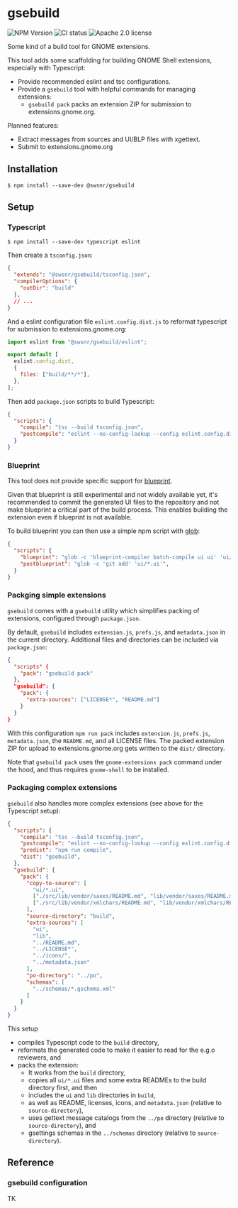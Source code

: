 # gsebuild

![NPM Version](https://img.shields.io/npm/v/%40swsnr%2Fgsebuild)
![CI status](https://img.shields.io/github/actions/workflow/status/swsnr/gsebuild/ci.yaml)
![Apache 2.0 license](https://img.shields.io/github/license/swsnr/gsebuild)

Some kind of a build tool for GNOME extensions.

This tool adds some scaffolding for building GNOME Shell extensions, especially
with Typescript:

- Provide recommended eslint and tsc configurations.
- Provide a `gsebuild` tool with helpful commands for managing extensions:
  - `gsebuild pack` packs an extension ZIP for submission to extensions.gnome.org.

Planned features:

- Extract messages from sources and UI/BLP files with xgettext.
- Submit to extensions.gnome.org

## Installation

```console
$ npm install --save-dev @swsnr/gsebuild
```

## Setup

### Typescript

```console
$ npm install --save-dev typescript eslint
```

Then create a `tsconfig.json`:

```json
{
  "extends": "@swsnr/gsebuild/tsconfig.json",
  "compilerOptions": {
    "outDir": "build"
  },
  // ...
}
```

And a eslint configuration file `eslint.config.dist.js` to reformat typescript
for submission to extensions.gnome.org:

```javascript
import eslint from "@swsnr/gsebuild/eslint";

export default [
  eslint.config.dist,
  {
    files: ["build/**/*"],
  },
];
```

Then add `package.json` scripts to build Typescript:

```json
{
  "scripts": {
    "compile": "tsc --build tsconfig.json",
    "postcompile": "eslint --no-config-lookup --config eslint.config.dist.js --quiet --fix ."
  }
}
```

### Blueprint

This tool does not provide specific support for [blueprint](https://jwestman.pages.gitlab.gnome.org/blueprint-compiler/).

Given that blueprint is still experimental and not widely available yet, it's
recommended to commit the generated UI files to the repository and not make
blueprint a critical part of the build process.  This enables building the
extension even if blueprint is not available.

To build blueprint you can then use a simple npm script with [glob](https://www.npmjs.com/package/glob):

```json
{
  "scripts": {
    "blueprint": "glob -c 'blueprint-compiler batch-compile ui ui' 'ui/*.blp'",
    "postblueprint": "glob -c 'git add' 'ui/*.ui'",
  }
}
```


### Packging simple extensions

`gsebuild` comes with a `gsebuild` utility which simplifies packing of extensions, configured through `package.json`.

By default, `gsebuild` includes `extension.js`, `prefs.js`, and `metadata.json` in the current directory.
Additional files and directories can be included via `package.json`:

```json
{
  "scripts" {
    "pack": "gsebuild pack"
  },
  "gsebuild": {
    "pack": {
      "extra-sources": ["LICENSE*", "README.md"]
    }
  }
}
```

With this configuration `npm run pack` includes `extension.js`, `prefs.js`, `metadata.json`, the `README.md`, and all LICENSE files.
The packed extension ZIP for upload to extensions.gnome.org gets written to the `dist/` directory.

Note that `gsebuild pack` uses the `gnome-extensions pack` command under the hood, and thus requires `gnome-shell` to be installed.

### Packaging complex extensions

`gsebuild` also handles more complex extensions (see above for the Typescript setup):

```json
{
  "scripts": {
    "compile": "tsc --build tsconfig.json",
    "postcompile": "eslint --no-config-lookup --config eslint.config.dist.js --quiet --fix .",
    "predist": "npm run compile",
    "dist": "gsebuild",
  },
  "gsebuild": {
    "pack": {
      "copy-to-source": [
        "ui/*.ui",
        ["./src/lib/vendor/saxes/README.md", "lib/vendor/saxes/README.md"],
        ["./src/lib/vendor/xmlchars/README.md", "lib/vendor/xmlchars/README.md"]
      ],
      "source-directory": "build",
      "extra-sources": [
        "ui",
        "lib",
        "../README.md",
        "../LICENSE*",
        "../icons/",
        "../metadata.json"
      ],
      "po-directory": "../po",
      "schemas": [
        "../schemas/*.gschema.xml"
      ]
    }
  }
}
```

This setup

- compiles Typescript code to the `build` directory,
- reformats the generated code to make it easier to read for the e.g.o reviewers, and
- packs the extension:
  - It works from the `build` directory,
  - copies all `ui/*.ui` files and some extra READMEs to the build directory first, and then
  - includes the `ui` and `lib` directories in `build`,
  - as well as README, licenses, icons, and `metadata.json` (relative to `source-directory`),
  - uses gettext message catalogs from the `../po` directory (relative to `source-directory`), and
  - gsettings schemas in the `../schemas` directory (relative to `source-directory`).

## Reference

### gsebuild configuration

TK
